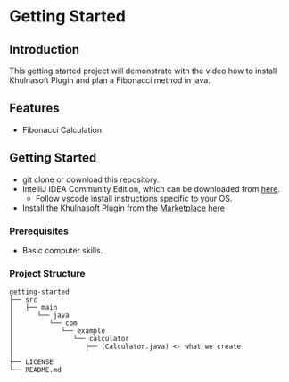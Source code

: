 # Getting Started

## Introduction

This getting started project will demonstrate with the video how to install Khulnasoft Plugin and plan a Fibonacci method in java.

## Features

- Fibonacci Calculation

## Getting Started
- git clone or download this repository.   
- IntelliJ IDEA Community Edition, which can be downloaded from [here](https://www.jetbrains.com/idea/download).
  - Follow vscode install instructions specific to your OS. 
- Install the Khulnasoft Plugin from the [Marketplace here](https://plugins.jetbrains.com/plugin/21206-khulnasoftate--code-test-and-review-with-confidence--by-khulnasoft)  
### Prerequisites

- Basic computer skills. 

### Project Structure
```
getting-started
├── src
│   ├── main
│      └── java
│         └── com
│            └── example
│               └── calculator
│                  ├── (Calculator.java) <- what we create
│      
├── LICENSE
└── README.md
```


